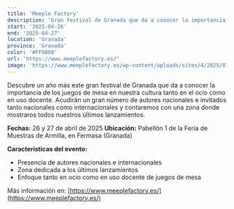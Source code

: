 ```yaml
---
title: 'Meeple Factory'
description: 'Gran festival de Granada que da a conocer la importancia de los juegos de mesa en nuestra cultura.'
start: '2025-04-26'
end: '2025-04-27'
location: 'Granada'
province: 'Granada'
color: '#FF9800'
url: 'https://www.meeplefactory.es/'
image: 'https://www.meeplefactory.es/wp-content/uploads/sites/4/2025/01/Cartel-MeepleFactory-25_web-600x813.jpg'
---
```


Descubre un año más este gran festival de Granada que da a conocer la importancia de los juegos de mesa en nuestra cultura tanto en el ocio como en uso docente. Acudirán un gran número de autores nacionales e invitados tanto nacionales como internacionales y contaremos con una zona donde mostraros todos nuestros últimos lanzamientos.

**Fechas:** 26 y 27 de abril de 2025
**Ubicación:** Pabellón 1 de la Feria de Muestras de Armilla, en Fermasa (Granada)

**Características del evento:**
- Presencia de autores nacionales e internacionales
- Zona dedicada a los últimos lanzamientos
- Enfoque tanto en ocio como en uso docente de juegos de mesa

Más información en: [https://www.meeplefactory.es/](https://www.meeplefactory.es/)
